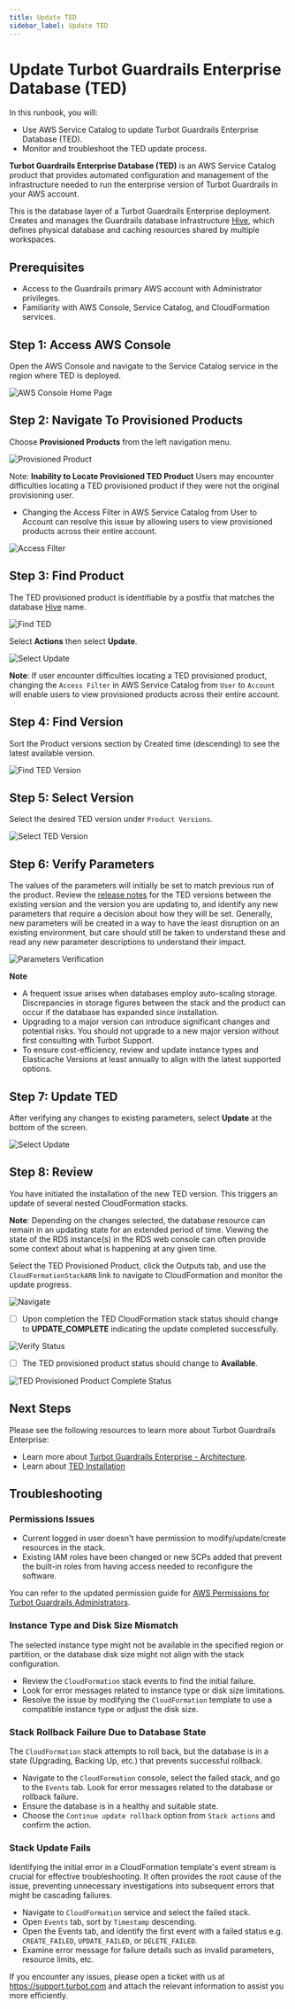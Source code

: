 ```yaml
---
title: Update TED
sidebar_label: Update TED
---
```


# Update Turbot Guardrails Enterprise Database (TED)

In this runbook, you will:
- Use AWS Service Catalog to update Turbot Guardrails Enterprise Database (TED).
- Monitor and troubleshoot the TED update process.

**Turbot Guardrails Enterprise Database (TED)** is an AWS Service Catalog product that provides automated configuration and management of the infrastructure needed to run the enterprise version of Turbot Guardrails in your AWS account.

This is the database layer of a Turbot Guardrails Enterprise deployment. Creates and manages the Guardrails database infrastructure [Hive](https://turbot.com/guardrails/docs/reference/glossary#glossary), which defines physical database and caching resources shared by multiple workspaces.


## Prerequisites

- Access to the Guardrails primary AWS account with Administrator privileges.
- Familiarity with AWS Console, Service Catalog, and CloudFormation services.

## Step 1: Access AWS Console

Open the AWS Console and navigate to the Service Catalog service in the region where TED is deployed.

![AWS Console Home Page](/images/docs/guardrails/runbooks/enterprise-install/update-ted/ted-update-aws-console.png)

## Step 2: Navigate To Provisioned Products

Choose **Provisioned Products** from the left navigation menu.

![Provisioned Product](/images/docs/guardrails/runbooks/enterprise-install/update-ted/ted-update-service-catalog.png)

Note: **Inability to Locate Provisioned TED Product**
Users may encounter difficulties locating a TED provisioned product if they were not the original provisioning user.
- Changing the Access Filter in AWS Service Catalog from User to Account can resolve this issue by allowing users to view provisioned products across their entire account.

![Access Filter](/images/docs/guardrails/runbooks/enterprise-install/update-ted/ted-update-access-filter.png)

## Step 3: Find Product

The TED provisioned product is identifiable by a postfix that matches the database [Hive](https://turbot.com/guardrails/docs/reference/glossary#glossary) name.

![Find TED](/images/docs/guardrails/runbooks/enterprise-install/update-ted/update-ted-find-ted.png)

Select **Actions** then select **Update**.

![Select Update](/images/docs/guardrails/runbooks/enterprise-install/update-ted/update-ted-actions-update.png)

**Note**:
If user encounter difficulties locating a TED provisioned product, changing the `Access Filter` in AWS Service Catalog from `User` to `Account` will enable users to view provisioned products across their entire account.

## Step 4: Find Version

Sort the Product versions section by Created time (descending) to see the latest available version.

![Find TED Version](/images/docs/guardrails/runbooks/enterprise-install/update-ted/update-ted-find-versions.png)

## Step 5: Select Version

Select the desired TED version under `Product Versions`.

![Select TED Version](/images/docs/guardrails/runbooks/enterprise-install/update-ted/update-ted-select-version.png)

## Step 6: Verify Parameters

The values of the parameters will initially be set to match previous run of the product. Review the [release notes](https://turbot.com/guardrails/changelog?tag=ted) for the TED versions between the existing version and the version you are updating to, and identify any new parameters that require a decision about how they will be set. Generally, new parameters will be created in a way to have the least disruption on an existing environment, but care should still be taken to understand these and read any new parameter descriptions to understand their impact.

![Parameters Verification](/images/docs/guardrails/runbooks/enterprise-install/update-ted/update-ted-verify-parameters.png)

**Note**

- A frequent issue arises when databases employ auto-scaling storage. Discrepancies in storage figures between the stack and the product can occur if the database has expanded since installation.
- Upgrading to a major version can introduce significant changes and potential risks. You should not upgrade to a new major version without first consulting with Turbot Support.
- To ensure cost-efficiency, review and update instance types and Elasticache Versions at least annually to align with the latest supported options.


## Step 7: Update TED

After verifying any changes to existing parameters, select **Update** at the bottom of the screen.

![Select Update](/images/docs/guardrails/runbooks/enterprise-install/update-ted/update-ted-select-update.png)

## Step 8: Review

You have initiated the installation of the new TED version. This triggers an update of several nested CloudFormation stacks.

**Note**: Depending on the changes selected, the database resource can remain in an updating state for an extended period of time. Viewing the state of the RDS instance(s) in the RDS web console can often provide some context about what is happening at any given time.

Select the TED Provisioned Product, click the Outputs tab, and use the `CloudFormationStackARN` link to navigate to CloudFormation and monitor the update progress.

![Navigate ](/images/docs/guardrails/runbooks/enterprise-install/update-ted/update-ted-navigate-cfn.png)

- [ ] Upon completion the TED CloudFormation stack status should change to **UPDATE_COMPLETE** indicating the update completed successfully.

![Verify Status](/images/docs/guardrails/runbooks/enterprise-install/update-ted/update-ted-cfn-complete.png)

- [ ] The TED provisioned product status should change to **Available**.

![TED Provisioned Product Complete Status](/images/docs/guardrails/runbooks/enterprise-install/update-ted/update-ted-update-complete.png)

## Next Steps

Please see the following resources to learn more about Turbot Guardrails Enterprise:

- Learn more about [Turbot Guardrails Enterprise - Architecture](https://turbot.com/guardrails/docs/enterprise/architecture).
- Learn about [TED Installation](https://turbot.com/guardrails/docs/enterprise/installation/ted-installation)

## Troubleshooting

### Permissions Issues

- Current logged in user doesn't have permission to modify/update/create resources in the stack.
- Existing IAM roles have been changed or new SCPs added that prevent the built-in roles from having access needed to reconfigure the software.

You can refer to the updated  permission guide for [AWS Permissions for Turbot Guardrails Administrators](https://turbot.com/guardrails/docs/enterprise/FAQ/admin-permissions#aws-permissions-for-turbot-guardrails-administrators).

### Instance Type and Disk Size Mismatch

The selected instance type might not be available in the specified region or partition, or the database disk size might not align with the stack configuration.

- Review the `CloudFormation` stack events to find the initial failure.
- Look for error messages related to instance type or disk size limitations.
- Resolve the issue by modifying the `CloudFormation` template to use a compatible instance type or adjust the disk size.

### Stack Rollback Failure Due to Database State

The `CloudFormation` stack attempts to roll back, but the database is in a state (Upgrading, Backing Up, etc.) that prevents successful rollback.

- Navigate to the `CloudFormation` console, select the failed stack, and go to the `Events` tab. Look for error messages related to the database or rollback failure.
- Ensure the database is in a healthy and suitable state.
- Choose the `Continue update rollback` option from `Stack actions` and confirm the action.

### Stack Update Fails

Identifying the initial error in a CloudFormation template's event stream is crucial for effective troubleshooting. It often provides the root cause of the issue, preventing unnecessary investigations into subsequent errors that might be cascading failures.

- Navigate to `CloudFormation` service and select the failed stack.
- Open `Events` tab, sort by `Timestamp` descending.
- Open the Events tab, and identify the first event with a failed status e.g. `CREATE_FAILED`, `UPDATE_FAILED`, or `DELETE_FAILED`.
- Examine error message for failure details such as invalid parameters, resource limits, etc.

If you encounter any issues, please open a ticket with us at https://support.turbot.com and attach the relevant information to assist you more efficiently.